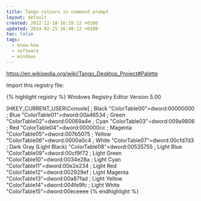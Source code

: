 ```yaml
---
title: Tango colours in command prompt
layout: default
created: 2012-12-18 16:19:12 +0100
updated: 2014-02-25 16:48:12 +0100
toc: false
tags:
  - know-how
  - software
  - windows
---
```

<https://en.wikipedia.org/wiki/Tango_Desktop_Project#Palette>

Import this registry file:

{% highlight registry %}
Windows Registry Editor Version 5.00

[HKEY_CURRENT_USER\Console]
; Black
"ColorTable00"=dword:00000000
; Blue
"ColorTable01"=dword:00a46534
; Green
"ColorTable02"=dword:00069a4e
; Cyan
"ColorTable03"=dword:009a9806
; Red
"ColorTable04"=dword:000000cc
; Magenta
"ColorTable05"=dword:007b5075
; Yellow
"ColorTable06"=dword:0000a0c4
; White
"ColorTable07"=dword:00cfd7d3
; Dark Gray (Light Black)
"ColorTable08"=dword:00535755
; Light Blue
"ColorTable09"=dword:00cf9f72
; Light Green
"ColorTable10"=dword:0034e28a
; Light Cyan
"ColorTable11"=dword:00e2e234
; Light Red
"ColorTable12"=dword:002929ef
; Light Magenta
"ColorTable13"=dword:00a87fad
; Light Yellow
"ColorTable14"=dword:004fe9fc
; Light White
"ColorTable15"=dword:00eceeee
{% endhighlight %}

